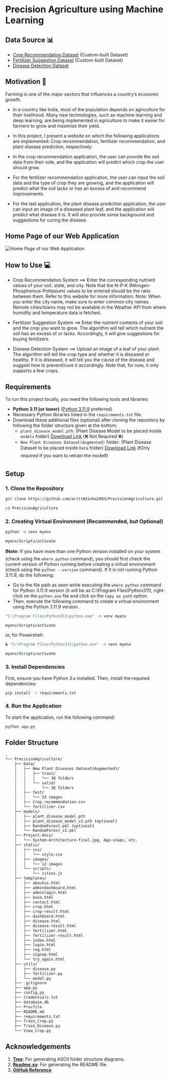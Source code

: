 # Precision Agriculture using Machine Learning

## Data Source 📊

- [Crop Recommendation Dataset](https://www.kaggle.com/atharvaingle/crop-recommendation-dataset) (Custom-built Dataset)
- [Fertilizer Suggestion Dataset](https://github.com/Gladiator07/Harvestify/blob/master/Data-processed/fertilizer.csv) (Custom-built Dataset)
- [Disease Detection Dataset](https://www.kaggle.com/vipoooool/new-plant-diseases-dataset)

## Motivation 💪

Farming is one of the major sectors that influences a country’s economic growth.

- In a country like India, most of the population depends on agriculture for their livelihood. Many new technologies, such as machine learning and deep learning, are being implemented in agriculture to make it easier for farmers to grow and maximize their yield.

- In this project, I present a website on which the following applications are implemented: Crop recommendation, fertilizer recommendation, and plant disease prediction, respectively.

- In the crop recommendation application, the user can provide the soil data from their side, and the application will predict which crop the user should grow.

- For the fertilizer recommendation application, the user can input the soil data and the type of crop they are growing, and the application will predict what the soil lacks or has an excess of and recommend improvements.

- For the last application, the plant disease prediction application, the user can input an image of a diseased plant leaf, and the application will predict what disease it is. It will also provide some background and suggestions for curing the disease.

## Home Page of our Web Application

![Home Page of our Web Application](https://github.com/arittASinha2003/PrecisionAgriculture/blob/main/Project%20Docs/App%20Snaps/Home.png)

## How to Use 💻

- Crop Recommendation System ==> Enter the corresponding nutrient values of your soil, state, and city. Note that the N-P-K (Nitrogen-Phosphorous-Pottasium) values to be entered should be the ratio between them. Refer to this website for more information. Note: When you enter the city name, make sure to enter common city names. Remote cities/towns may not be available in the Weather API from where humidity and temperature data is fetched.

- Fertilizer Suggestion System ==> Enter the nutrient contents of your soil and the crop you want to grow. The algorithm will tell which nutrient the soil has an excess of or lacks. Accordingly, it will give suggestions for buying fertilizers.

- Disease Detection System ==> Upload an image of a leaf of your plant. The algorithm will tell the crop type and whether it is diseased or healthy. If it is diseased, it will tell you the cause of the disease and suggest how to prevent/cure it accordingly. Note that, for now, it only supports a few crops.

## Requirements

To run this project locally, you need the following tools and libraries:

- **Python 3.11 (or lower)** ([Python 3.11.9](https://www.python.org/downloads/release/python-3119/) preferred)
- Necessary Python libraries listed in the `requirements.txt` file.
- Download these additional files (optional) after cloning the repository by following the folder structure given at the bottom:
    - `plant_disease_model.pth`: (Plant Disease Model to be placed inside `models` folder) [Download Link](https://drive.google.com/file/d/1suOVoZSw5yaDwKZqNe3XxwTklQrXYyBG/view?usp=sharing) (❌ Not Required ❌)
    - `New Plant Diseases Dataset(Augmented)` folder: (Plant Disease Dataset to be placed inside `Data` folder) [Download Link](https://drive.google.com/drive/folders/1MaPU1utHu3E6CMo6c09qdDma4ueQ15mz?usp=sharing) (❗Only required if you want to retrain the model❗)

## Setup

### 1. Clone the Repository
```bash
git clone https://github.com/arittASinha2003/PrecisionAgriculture.git
```
```bash
cd PrecisionAgriculture
```

### 2. Creating Virtual Environment (Recommended, but Optional)
```bash
python -m venv myenv
```
```bash
myenv/Scripts/activate
```
**❗Note:** If you have more than one Python version installed on your system (check using the `where python` command), you should first check the current version of Python running before creating a virtual environment (check using the `python --version` command). If it is not running Python 3.11.9, do the following:

- Go to the file path as seen while executing the `where python` command for Python 3.11.9 version (it will be as C:\Program Files\Python311), right-click on the `python.exe` file and click on the `Copy as path` option.
- Then, execute the following command to create a virtual environment using the Python 3.11.9 version.
```bash
"C:\Program Files\Python311\python.exe" -m venv myenv
```
```bash
myenv/Scripts/activate
```
or, for Powershell:
```bash
& "C:\Program Files\Python311\python.exe" -m venv myenv
```
```bash
myenv/Scripts/activate
```

### 3. Install Dependencies
First, ensure you have Python 3.x installed. Then, install the required dependencies:
```bash
pip install -r requirements.txt
```

### 4. Run the Application
To start the application, run the following command:
```bash
python app.py
```

## Folder Structure

```bash
.
└── PrecisionAgriculture/
    ├── Data/
    │   ├── New Plant Diseases Dataset(Augmented)/
    │   │   ├── train/
    │   │   │   └── 38 folders
    │   │   └── valid/
    │   │       └── 38 folders
    │   ├── test/
    │   │   └── 33 images
    │   ├── Crop_recommendation.csv
    │   └── fertilizer.csv
    ├── models/
    │   ├── plant_disease_model.pth
    │   ├── plant_disease_model_v2.pth (optional)
    │   ├── RandomForest.pkl (optional)
    │   └── RandomForest_v2.pkl
    ├── Project-docs/
    │   └── System-Architecture-final.jpg, App-snaps, etc.
    ├── static/
    │   ├── css/
    │   │   └── style.css
    │   ├── images/
    │   │   └── 12 images
    │   └── scripts/
    │       └── cities.js
    ├── templates/
    │   ├── aboutus.html
    │   ├── admindashboard.html
    │   ├── adminlogin.html
    │   ├── base.html
    │   ├── contact.html
    │   ├── crop.html
    │   ├── crop-result.html
    │   ├── dashboard.html
    │   ├── disease.html
    │   ├── disease-result.html
    │   ├── fertilizer.html
    │   ├── fertilizer-result.html
    │   ├── index.html
    │   ├── login.html
    │   ├── reg.html
    │   ├── signup.html
    │   └── try_again.html
    ├── utils/
    │   ├── disease.py
    │   ├── fertilizer.py
    │   └── model.py
    ├── .gitignore
    ├── app.py
    ├── config.py
    ├── Credentials.txt
    ├── database.db
    ├── Procfile
    ├── README.md
    ├── requirements.txt
    ├── Train_Crop.py
    ├── Train_Disease.py
    └── View_Crop.py
```

## Acknowledgements

1. **[Tree](https://tree.nathanfriend.com/)**: For generating ASCII folder structure diagrams.
2. **[Readme.so](https://readme.so/)**: For generating the README file.
3. **[GitHub Reference](https://github.com/atharval1/precision-agriculture-using-machine-learning)**
